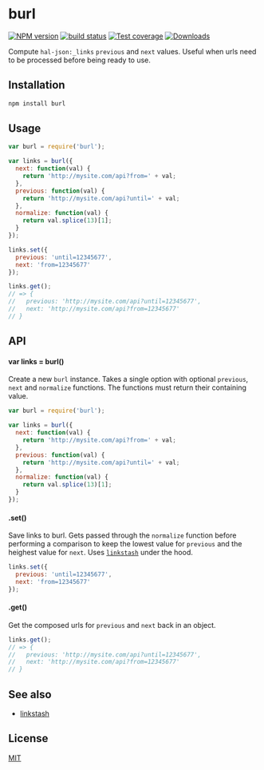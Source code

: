 # burl
[![NPM version][npm-image]][npm-url]
[![build status][travis-image]][travis-url]
[![Test coverage][coveralls-image]][coveralls-url]
[![Downloads][downloads-image]][downloads-url]

Compute `hal-json:_links` `previous` and `next` values. Useful when urls need
to be processed before being ready to use.

## Installation
```bash
npm install burl
```

## Usage
```js
var burl = require('burl');

var links = burl({
  next: function(val) {
    return 'http://mysite.com/api?from=' + val;
  },
  previous: function(val) {
    return 'http://mysite.com/api?until=' + val;
  },
  normalize: function(val) {
    return val.splice(13)[1];
  }
});

links.set({
  previous: 'until=12345677',
  next: 'from=12345677'
});

links.get();
// => {
//   previous: 'http://mysite.com/api?until=12345677',
//   next: 'http://mysite.com/api?from=12345677'
// }
```

## API
#### var links = burl()
Create a new `burl` instance. Takes a single option with optional
`previous`, `next` and `normalize` functions. The functions must return their
containing value.
```js
var burl = require('burl');

var links = burl({
  next: function(val) {
    return 'http://mysite.com/api?from=' + val;
  },
  previous: function(val) {
    return 'http://mysite.com/api?until=' + val;
  },
  normalize: function(val) {
    return val.splice(13)[1];
  }
});
```

#### .set()
Save links to burl. Gets passed through the `normalize` function before
performing a comparison to keep the lowest value for `previous` and the heighest
value for `next`. Uses [`linkstash`][linkstash] under the hood.
```js
links.set({
  previous: 'until=12345677',
  next: 'from=12345677'
});
```

#### .get()
Get the composed urls for `previous` and `next` back in an object.
```js
links.get();
// => {
//   previous: 'http://mysite.com/api?until=12345677',
//   next: 'http://mysite.com/api?from=12345677'
// }
```

## See also
- [linkstash][linkstash]

## License
[MIT](https://tldrlegal.com/license/mit-license)

[npm-image]: https://img.shields.io/npm/v/burl.svg?style=flat-square
[npm-url]: https://npmjs.org/package/burl
[travis-image]: https://img.shields.io/travis/yoshuawuyts/burl.svg?style=flat-square
[travis-url]: https://travis-ci.org/yoshuawuyts/burl
[coveralls-image]: https://img.shields.io/coveralls/yoshuawuyts/burl.svg?style=flat-square
[coveralls-url]: https://coveralls.io/r/yoshuawuyts/burl?branch=master
[downloads-image]: http://img.shields.io/npm/dm/burl.svg?style=flat-square
[downloads-url]: https://npmjs.org/package/burl

[linkstash]: http://github.com/yoshuawuyts/linkstash
